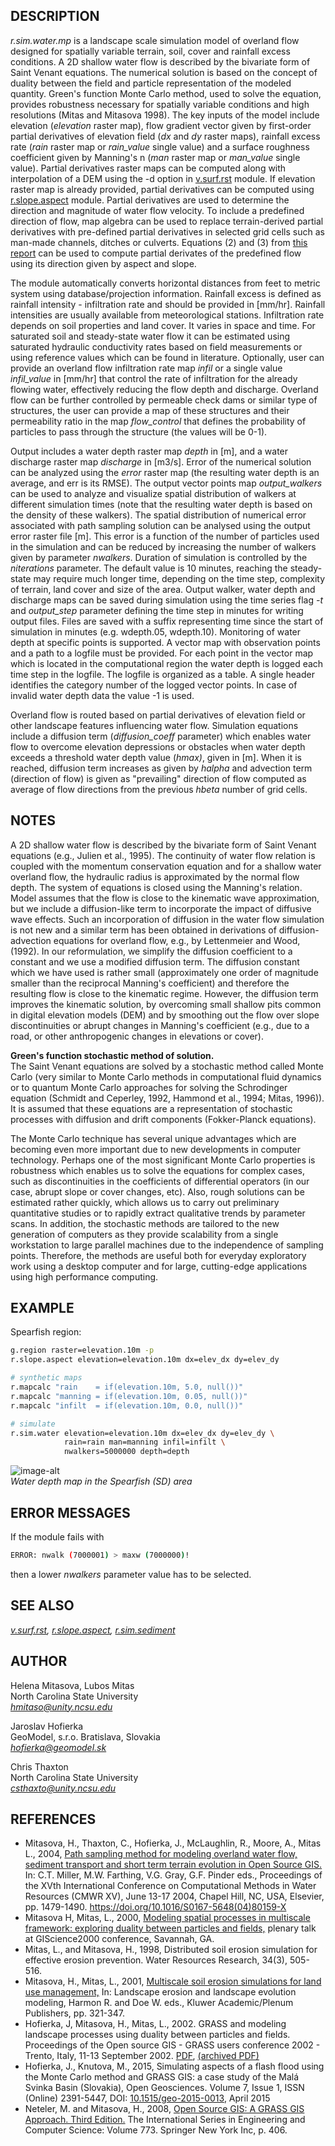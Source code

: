 ## DESCRIPTION

*r.sim.water.mp* is a landscape scale simulation model of overland flow
designed for spatially variable terrain, soil, cover and rainfall excess
conditions. A 2D shallow water flow is described by the bivariate form
of Saint Venant equations. The numerical solution is based on the
concept of duality between the field and particle representation of the
modeled quantity. Green's function Monte Carlo method, used to solve the
equation, provides robustness necessary for spatially variable
conditions and high resolutions (Mitas and Mitasova 1998). The key
inputs of the model include elevation (*elevation* raster map), flow
gradient vector given by first-order partial derivatives of elevation
field (*dx* and *dy* raster maps), rainfall excess rate (*rain* raster
map or *rain\_value* single value) and a surface roughness coefficient
given by Manning's n (*man* raster map or *man\_value* single value).
Partial derivatives raster maps can be computed along with interpolation
of a DEM using the -d option in
[v.surf.rst](https://grass.osgeo.org/grass-stable/manuals/v.surf.rst.html)
module. If elevation raster map is already provided, partial derivatives
can be computed using
[r.slope.aspect](https://grass.osgeo.org/grass-stable/manuals/r.slope.aspect.html)
module. Partial derivatives are used to determine the direction and
magnitude of water flow velocity. To include a predefined direction of
flow, map algebra can be used to replace terrain-derived partial
derivatives with pre-defined partial derivatives in selected grid cells
such as man-made channels, ditches or culverts. Equations (2) and (3)
from [this
report](http://fatra.cnr.ncsu.edu/~hmitaso/gmslab/reports/cerl99/rep99.html)
can be used to compute partial derivates of the predefined flow using
its direction given by aspect and slope.

The module automatically converts horizontal distances from feet to
metric system using database/projection information. Rainfall excess is
defined as rainfall intensity - infiltration rate and should be provided
in \[mm/hr\]. Rainfall intensities are usually available from
meteorological stations. Infiltration rate depends on soil properties
and land cover. It varies in space and time. For saturated soil and
steady-state water flow it can be estimated using saturated hydraulic
conductivity rates based on field measurements or using reference values
which can be found in literature. Optionally, user can provide an
overland flow infiltration rate map *infil* or a single value
*infil\_value* in \[mm/hr\] that control the rate of infiltration for
the already flowing water, effectively reducing the flow depth and
discharge. Overland flow can be further controlled by permeable check
dams or similar type of structures, the user can provide a map of these
structures and their permeability ratio in the map *flow\_control* that
defines the probability of particles to pass through the structure (the
values will be 0-1).

Output includes a water depth raster map *depth* in \[m\], and a water
discharge raster map *discharge* in \[m3/s\]. Error of the numerical
solution can be analyzed using the *error* raster map (the resulting
water depth is an average, and err is its RMSE). The output vector
points map *output\_walkers* can be used to analyze and visualize
spatial distribution of walkers at different simulation times (note that
the resulting water depth is based on the density of these walkers). The
spatial distribution of numerical error associated with path sampling
solution can be analysed using the output error raster file \[m\]. This
error is a function of the number of particles used in the simulation
and can be reduced by increasing the number of walkers given by
parameter *nwalkers*. Duration of simulation is controlled by the
*niterations* parameter. The default value is 10 minutes, reaching the
steady-state may require much longer time, depending on the time step,
complexity of terrain, land cover and size of the area. Output walker,
water depth and discharge maps can be saved during simulation using the
time series flag *-t* and *output\_step* parameter defining the time
step in minutes for writing output files. Files are saved with a suffix
representing time since the start of simulation in minutes (e.g.
wdepth.05, wdepth.10). Monitoring of water depth at specific points is
supported. A vector map with observation points and a path to a logfile
must be provided. For each point in the vector map which is located in
the computational region the water depth is logged each time step in the
logfile. The logfile is organized as a table. A single header identifies
the category number of the logged vector points. In case of invalid
water depth data the value -1 is used.

Overland flow is routed based on partial derivatives of elevation field
or other landscape features influencing water flow. Simulation equations
include a diffusion term (*diffusion\_coeff* parameter) which enables
water flow to overcome elevation depressions or obstacles when water
depth exceeds a threshold water depth value (*hmax)*, given in \[m\].
When it is reached, diffusion term increases as given by *halpha* and
advection term (direction of flow) is given as "prevailing" direction of
flow computed as average of flow directions from the previous *hbeta*
number of grid cells.

## NOTES

A 2D shallow water flow is described by the bivariate form of Saint
Venant equations (e.g., Julien et al., 1995). The continuity of water
flow relation is coupled with the momentum conservation equation and for
a shallow water overland flow, the hydraulic radius is approximated by
the normal flow depth. The system of equations is closed using the
Manning's relation. Model assumes that the flow is close to the
kinematic wave approximation, but we include a diffusion-like term to
incorporate the impact of diffusive wave effects. Such an incorporation
of diffusion in the water flow simulation is not new and a similar term
has been obtained in derivations of diffusion-advection equations for
overland flow, e.g., by Lettenmeier and Wood, (1992). In our
reformulation, we simplify the diffusion coefficient to a constant and
we use a modified diffusion term. The diffusion constant which we have
used is rather small (approximately one order of magnitude smaller than
the reciprocal Manning's coefficient) and therefore the resulting flow
is close to the kinematic regime. However, the diffusion term improves
the kinematic solution, by overcoming small shallow pits common in
digital elevation models (DEM) and by smoothing out the flow over slope
discontinuities or abrupt changes in Manning's coefficient (e.g., due to
a road, or other anthropogenic changes in elevations or cover).

**Green's function stochastic method of solution.**  
The Saint Venant equations are solved by a stochastic method called
Monte Carlo (very similar to Monte Carlo methods in computational fluid
dynamics or to quantum Monte Carlo approaches for solving the
Schrodinger equation (Schmidt and Ceperley, 1992, Hammond et al., 1994;
Mitas, 1996)). It is assumed that these equations are a representation
of stochastic processes with diffusion and drift components
(Fokker-Planck equations).

The Monte Carlo technique has several unique advantages which are
becoming even more important due to new developments in computer
technology. Perhaps one of the most significant Monte Carlo properties
is robustness which enables us to solve the equations for complex cases,
such as discontinuities in the coefficients of differential operators
(in our case, abrupt slope or cover changes, etc). Also, rough solutions
can be estimated rather quickly, which allows us to carry out
preliminary quantitative studies or to rapidly extract qualitative
trends by parameter scans. In addition, the stochastic methods are
tailored to the new generation of computers as they provide scalability
from a single workstation to large parallel machines due to the
independence of sampling points. Therefore, the methods are useful both
for everyday exploratory work using a desktop computer and for large,
cutting-edge applications using high performance computing.

## EXAMPLE

Spearfish region:

```sh
g.region raster=elevation.10m -p
r.slope.aspect elevation=elevation.10m dx=elev_dx dy=elev_dy

# synthetic maps
r.mapcalc "rain    = if(elevation.10m, 5.0, null())"
r.mapcalc "manning = if(elevation.10m, 0.05, null())"
r.mapcalc "infilt  = if(elevation.10m, 0.0, null())"

# simulate
r.sim.water elevation=elevation.10m dx=elev_dx dy=elev_dy \
            rain=rain man=manning infil=infilt \
            nwalkers=5000000 depth=depth
```

![image-alt](r_sim_water.png)  
*Water depth map in the Spearfish (SD) area*

## ERROR MESSAGES

If the module fails with

```sh
ERROR: nwalk (7000001) > maxw (7000000)!
```

then a lower *nwalkers* parameter value has to be selected.

## SEE ALSO

*[v.surf.rst](https://grass.osgeo.org/grass-stable/manuals/v.surf.rst.html),
[r.slope.aspect](https://grass.osgeo.org/grass-stable/manuals/r.slope.aspect.html),
[r.sim.sediment](https://grass.osgeo.org/grass-stable/manuals/r.sim.sediment.html)*

## AUTHOR

Helena Mitasova, Lubos Mitas  
North Carolina State University  
*<hmitaso@unity.ncsu.edu>*

Jaroslav Hofierka  
GeoModel, s.r.o. Bratislava, Slovakia  
*[hofierka@geomodel.sk](mailto:hofi@geomodel.sk)*

Chris Thaxton  
North Carolina State University  
*<csthaxto@unity.ncsu.edu>*

## REFERENCES

  - Mitasova, H., Thaxton, C., Hofierka, J., McLaughlin, R., Moore, A.,
    Mitas L., 2004, [Path sampling method for modeling overland water
    flow, sediment transport and short term terrain evolution in Open
    Source
    GIS.](http://fatra.cnr.ncsu.edu/~hmitaso/gmslab/papers/II.6.8_Mitasova_044.pdf)
    In: C.T. Miller, M.W. Farthing, V.G. Gray, G.F. Pinder eds.,
    Proceedings of the XVth International Conference on Computational
    Methods in Water Resources (CMWR XV), June 13-17 2004, Chapel Hill,
    NC, USA, Elsevier, pp. 1479-1490.
    <https://doi.org/10.1016/S0167-5648(04)80159-X>
  - Mitasova H, Mitas, L., 2000, [Modeling spatial processes in
    multiscale framework: exploring duality between particles and
    fields,](http://fatra.cnr.ncsu.edu/~hmitaso/gmslab/gisc00/duality.html)
    plenary talk at GIScience2000 conference, Savannah, GA.
  - Mitas, L., and Mitasova, H., 1998, Distributed soil erosion
    simulation for effective erosion prevention. Water Resources
    Research, 34(3), 505-516.
  - Mitasova, H., Mitas, L., 2001, [Multiscale soil erosion simulations
    for land use
    management,](http://fatra.cnr.ncsu.edu/~hmitaso/gmslab/papers/LLEmiterev1.pdf)
    In: Landscape erosion and landscape evolution modeling, Harmon R.
    and Doe W. eds., Kluwer Academic/Plenum Publishers, pp. 321-347.
  - Hofierka, J, Mitasova, H., Mitas, L., 2002. GRASS and modeling
    landscape processes using duality between particles and fields.
    Proceedings of the Open source GIS - GRASS users conference 2002 -
    Trento, Italy, 11-13 September 2002.
    [PDF](http://fatra.cnr.ncsu.edu/~hmitaso/gmslab/papers/Mitasova_Helena_2.pdf),
    [(archived
    PDF)](https://web.archive.org/web/20201022173344/https://www.ing.unitn.it/~grass/conferences/GRASS2002/proceedings/proceedings/pdfs/Mitasova_Helena_2.pdf)
  - Hofierka, J., Knutova, M., 2015, Simulating aspects of a flash flood
    using the Monte Carlo method and GRASS GIS: a case study of the Malá
    Svinka Basin (Slovakia), Open Geosciences. Volume 7, Issue 1, ISSN
    (Online) 2391-5447, DOI:
    [10.1515/geo-2015-0013](https://doi.org/10.1515/geo-2015-0013),
    April 2015
  - Neteler, M. and Mitasova, H., 2008, [Open Source GIS: A GRASS GIS
    Approach. Third Edition.](https://grassbook.org/) The International
    Series in Engineering and Computer Science: Volume 773. Springer New
    York Inc, p. 406.
